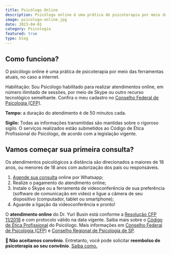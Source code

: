 ```yaml
---
title: Psicólogo Online
description: Psicólogo online é uma prática de psicoterapia por meio das ferramentas atuais, no caso a internet.
image: psicologo-online.jpg
date: 2023-04-01
category: Psicologia
featured: true
type: blog
---
```


## Como funciona?

O psicólogo online é uma prática de psicoterapia por meio das ferramentas atuais, no caso a internet.

Habilitação: Sou Psicólogo habilitado para realizar atendimentos online, em número ilimitado de sessões, por meio de Skype ou outro recurso tecnológico semelhante. Confira o meu cadastro no [Conselho Federal de Psicologia (CFP)](https://e-psi.cfp.org.br/cadastro/2018-yuri-busin/).

**Tempo:** a duração do atendimento é de 50 minutos cada.

**Sigilo:** Todas as informações transmitidas são mantidas sobre o rigoroso sigilo. O serviços realizados estão submetidos ao Código de Ética Profissional do Psicólogo, de acordo com a legislação vigente.

## Vamos começar sua primeira consulta?

Os atendimentos psicológicos a distância são direcionados a maiores de 18 anos, ou menores de 18 anos com autorização dos pais ou responsáveis.

1. [Agende sua consulta](https://wa.me/5511999646940) online por Whatsapp;
2. Realize o pagamento do atendimento online;
3. Instale o Skype ou a ferramenta de videoconferência de sua preferência (software de comunicação em vídeo) e ligue a câmera de seu dispositivo (computador, tablet ou smartphone);
4. Aguarde a ligação da videoconferência e pronto!

O **atendimento online** do Dr. Yuri Busin está conforme a [Resolução CFP 11/2018](https://site.cfp.org.br/wp-content/uploads/2018/05/RESOLU%C3%87%C3%83O-N%C2%BA-11-DE-11-DE-MAIO-DE-2018.pdf) e com protocolo válido na data vigente. Saiba mais sobre o [Código de Ética Profissional](https://site.cfp.org.br/wp-content/uploads/2012/07/codigo_etica.pdf) do Psicólogo. Mais informações em [Conselho Federal de Psicologia (CFP)](https://site.cfp.org.br/) e [Conselho Regional de Psicologia de SP](https://crpsp.org/site/).

**🔴 Não aceitamos convênio**. Entretanto, você pode solicitar **reembolso de psicoterapia ao seu convênio**. [Saiba como.](/como-solicitar-seu-reembolso-de-terapia/)
